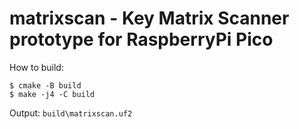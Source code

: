# matrixscan - Key Matrix Scanner prototype for RaspberryPi Pico

How to build:

```console
$ cmake -B build
$ make -j4 -C build
```

Output: `build\matrixscan.uf2`
